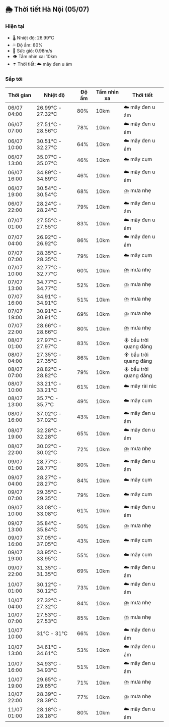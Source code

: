 ## 🌦️ Thời tiết Hà Nội (05/07)

### Hiện tại

- 🌡️ Nhiệt độ: 26.99℃
- 💦 Độ ẩm: 80%
- 💨 Sức gió: 0.98m/s
- 👁️ Tầm nhìn xa: 10km
- ☂️ Thời tiết: ☁️ mây đen u ám

### Sắp tới

| Thời gian | Nhiệt độ | Độ ẩm | Tầm nhìn xa | Thời tiết |
| --- | --- | --- | --- | --- |
| 06/07 04:00 | 26.99℃ - 27.32℃ | 80% | 10km | ☁️ mây đen u ám |
| 06/07 07:00 | 27.51℃ - 28.56℃ | 78% | 10km | ☁️ mây đen u ám |
| 06/07 10:00 | 30.51℃ - 32.27℃ | 64% | 10km | ☁️ mây đen u ám |
| 06/07 13:00 | 35.07℃ - 35.07℃ | 46% | 10km | ☁️ mây cụm |
| 06/07 16:00 | 34.89℃ - 34.89℃ | 46% | 10km | ☁️ mây đen u ám |
| 06/07 19:00 | 30.54℃ - 30.54℃ | 68% | 10km | ⛈️ mưa nhẹ |
| 06/07 22:00 | 28.24℃ - 28.24℃ | 79% | 10km | ☁️ mây đen u ám |
| 07/07 01:00 | 27.55℃ - 27.55℃ | 83% | 10km | ☁️ mây đen u ám |
| 07/07 04:00 | 26.92℃ - 26.92℃ | 86% | 10km | ☁️ mây đen u ám |
| 07/07 07:00 | 28.35℃ - 28.35℃ | 79% | 10km | ☁️ mây cụm |
| 07/07 10:00 | 32.77℃ - 32.77℃ | 60% | 10km | ⛈️ mưa nhẹ |
| 07/07 13:00 | 34.77℃ - 34.77℃ | 52% | 10km | ⛈️ mưa nhẹ |
| 07/07 16:00 | 34.91℃ - 34.91℃ | 51% | 10km | ⛈️ mưa nhẹ |
| 07/07 19:00 | 30.91℃ - 30.91℃ | 69% | 10km | ⛈️ mưa nhẹ |
| 07/07 22:00 | 28.66℃ - 28.66℃ | 80% | 10km | ⛈️ mưa nhẹ |
| 08/07 01:00 | 27.97℃ - 27.97℃ | 83% | 10km | ☀️ bầu trời quang đãng |
| 08/07 04:00 | 27.35℃ - 27.35℃ | 86% | 10km | ☀️ bầu trời quang đãng |
| 08/07 07:00 | 28.82℃ - 28.82℃ | 79% | 10km | ☀️ bầu trời quang đãng |
| 08/07 10:00 | 33.21℃ - 33.21℃ | 61% | 10km | ☁️ mây rải rác |
| 08/07 13:00 | 35.7℃ - 35.7℃ | 49% | 10km | ☁️ mây cụm |
| 08/07 16:00 | 37.02℃ - 37.02℃ | 43% | 10km | ☁️ mây đen u ám |
| 08/07 19:00 | 32.28℃ - 32.28℃ | 65% | 10km | ☁️ mây đen u ám |
| 08/07 22:00 | 30.02℃ - 30.02℃ | 72% | 10km | ⛈️ mưa nhẹ |
| 09/07 01:00 | 28.77℃ - 28.77℃ | 80% | 10km | ☁️ mây đen u ám |
| 09/07 04:00 | 28.27℃ - 28.27℃ | 84% | 10km | ☁️ mây cụm |
| 09/07 07:00 | 29.35℃ - 29.35℃ | 79% | 10km | ☁️ mây cụm |
| 09/07 10:00 | 33.08℃ - 33.08℃ | 61% | 10km | ☁️ mây đen u ám |
| 09/07 13:00 | 35.84℃ - 35.84℃ | 50% | 10km | ⛈️ mưa nhẹ |
| 09/07 16:00 | 37.05℃ - 37.05℃ | 43% | 10km | ☁️ mây cụm |
| 09/07 19:00 | 33.95℃ - 33.95℃ | 55% | 10km | ☁️ mây cụm |
| 09/07 22:00 | 31.35℃ - 31.35℃ | 69% | 10km | ☁️ mây đen u ám |
| 10/07 01:00 | 30.12℃ - 30.12℃ | 73% | 10km | ☁️ mây đen u ám |
| 10/07 04:00 | 27.32℃ - 27.32℃ | 84% | 10km | ⛈️ mưa nhẹ |
| 10/07 07:00 | 27.53℃ - 27.53℃ | 85% | 10km | ⛈️ mưa nhẹ |
| 10/07 10:00 | 31℃ - 31℃ | 66% | 10km | ☁️ mây đen u ám |
| 10/07 13:00 | 34.61℃ - 34.61℃ | 53% | 10km | ☁️ mây đen u ám |
| 10/07 16:00 | 34.93℃ - 34.93℃ | 51% | 10km | ☁️ mây đen u ám |
| 10/07 19:00 | 29.65℃ - 29.65℃ | 71% | 10km | ⛈️ mưa nhẹ |
| 10/07 22:00 | 28.39℃ - 28.39℃ | 77% | 10km | ⛈️ mưa nhẹ |
| 11/07 01:00 | 28.18℃ - 28.18℃ | 80% | 10km | ☁️ mây đen u ám |
